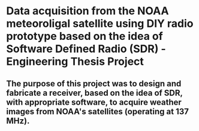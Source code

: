 # Data acquisition from the NOAA meteoroligal satellite using DIY radio prototype based on the idea of Software Defined Radio (SDR) - Engineering Thesis Project   

## The purpose of this project was to design and fabricate a receiver, based on the idea of SDR, with appropriate software, to acquire weather images from NOAA's satellites (operating at 137 MHz).
